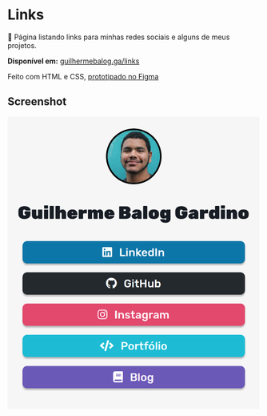 # Links

🔗 Página listando links para minhas redes sociais e alguns de meus projetos.

**Disponível em:** [guilhermebalog.ga/links](https://guilhermebalog.ga/links)

Feito com HTML e CSS, [prototipado no Figma](https://www.figma.com/file/uhoeOqBSYolGLiv0R8zwb6/Links?node-id=0%3A1)

## Screenshot

![Screenshot](screenshot.png)
